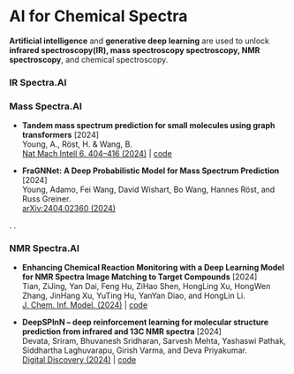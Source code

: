 # AI for Chemical Spectra



**Artificial intelligence** and **generative deep learning** are used to unlock **infrared spectroscopy(IR), mass spectroscopy spectroscopy, NMR spectroscopy**, and chemical spectroscopy.








### IR Spectra.AI










### Mass Spectra.AI



* **Tandem mass spectrum prediction for small molecules using graph transformers** [2024]  
Young, A., Röst, H. & Wang, B.   
[Nat Mach Intell 6, 404–416 (2024)](https://doi.org/10.1038/s42256-024-00816-8) | [code](https://github.com/Roestlab/massformer)  

* **FraGNNet: A Deep Probabilistic Model for Mass Spectrum Prediction** [2024]  
Young, Adamo, Fei Wang, David Wishart, Bo Wang, Hannes Röst, and Russ Greiner.   
[arXiv:2404.02360 (2024)](https://arxiv.org/abs/2404.02360)  


 . . 


### NMR Spectra.AI



* **Enhancing Chemical Reaction Monitoring with a Deep Learning Model for NMR Spectra Image Matching to Target Compounds** [2024]  
Tian, ZiJing, Yan Dai, Feng Hu, ZiHao Shen, HongLing Xu, HongWen Zhang, JinHang Xu, YuTing Hu, YanYan Diao, and HongLin Li.   
[J. Chem. Inf. Model. (2024)](https://doi.org/10.1021/acs.jcim.4c00522) | [code](https://github.com/72J72J/MatCS)  

* **DeepSPInN – deep reinforcement learning for molecular structure prediction from infrared and 13C NMR spectra** [2024]  
Devata, Sriram, Bhuvanesh Sridharan, Sarvesh Mehta, Yashaswi Pathak, Siddhartha Laghuvarapu, Girish Varma, and Deva Priyakumar.   
[Digital Discovery (2024)](https://doi.org/10.1039/D4DD00008K) | [code](https://github.com/devalab/DeepSPInN)  
















